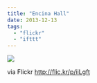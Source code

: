 ```yaml
---
title: "Encina Hall"
date: 2013-12-13
tags: 
  - "flickr"
  - "ifttt"
---
```


![](http://farm4.staticflickr.com/3821/11359081715_d23a5d6538_b.jpg)  

  
  
via Flickr http://flic.kr/p/iiLgft
